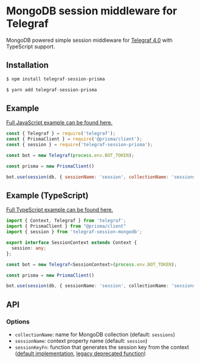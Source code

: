 # MongoDB session middleware for Telegraf

MongoDB powered simple session middleware for [Telegraf 4.0](https://github.com/telegraf/telegraf) with TypeScript support.

## Installation

```js
$ npm install telegraf-session-prisma
```

```js
$ yarn add telegraf-session-prisma
```

## Example

[Full JavaScript example can be found here.](https://github.com/alexnzarov/telegraf-session-prisma-examples/tree/master/javascript-example)

```js
const { Telegraf } = require('telegraf');
const { PrismaClient } = require('@prisma/client');
const { session } = require('telegraf-session-prisma');

const bot = new Telegraf(process.env.BOT_TOKEN);

const prisma = new PrismaClient()

bot.use(session(db, { sessionName: 'session', collectionName: 'sessions' }));
```

## Example (TypeScript)

[Full TypeScript example can be found here.](https://github.com/waptik/telegraf-session-prisma-examples/tree/master/typescript-example)

```ts
import { Context, Telegraf } from 'telegraf';
import { PrismaClient } from "@prisma/client"
import { session } from 'telegraf-session-mongodb';

export interface SessionContext extends Context {
  session: any;
};

const bot = new Telegraf<SessionContext>(process.env.BOT_TOKEN);

const prisma = new PrismaClient()

bot.use(session(db, { sessionName: 'session', collectionName: 'sessions' }));
```

## API

### Options

* `collectionName`: name for MongoDB collection (default: `sessions`)
* `sessionName`: context property name (default: `session`)
* `sessionKeyFn`: function that generates the session key from the context ([default implementation](https://github.com/waptik/telegraf-session-prisma/blob/master/src/keys.ts#L10-L16), [legacy deprecated function](https://github.com/waptik/telegraf-session-prisma/blob/master/src/keys.ts#L21-L31))

